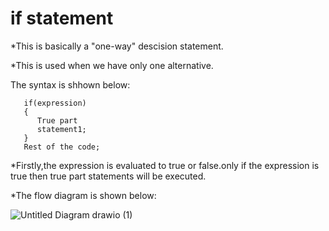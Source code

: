 # if statement

*This is basically a "one-way" descision statement.

*This is used when we have only one alternative.

The syntax is shhown below:
       
       if(expression)
       {
          True part
          statement1;
       }
       Rest of the code;
       
*Firstly,the expression is evaluated to true or false.only  if the expression is true then true  part statements will be executed.

*The flow diagram is shown below:

![Untitled Diagram drawio (1)](https://user-images.githubusercontent.com/67837564/181249734-9790616b-7cfc-4de0-a495-3edc7dbcd943.png)
